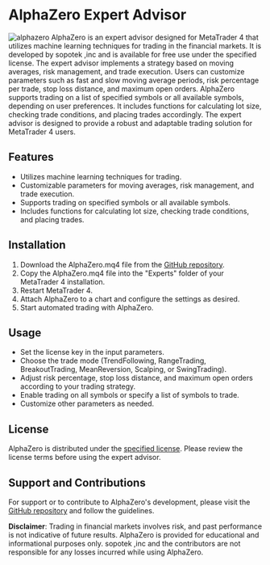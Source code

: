 
# AlphaZero Expert Advisor
![alphazero](MQL4/Images/alphazero.png)
AlphaZero is an expert advisor designed for MetaTrader 4 that utilizes machine learning techniques for trading in the financial markets. It is developed by sopotek ,inc and is available for free use under the specified license. The expert advisor implements a strategy based on moving averages, risk management, and trade execution. Users can customize parameters such as fast and slow moving average periods, risk percentage per trade, stop loss distance, and maximum open orders. AlphaZero supports trading on a list of specified symbols or all available symbols, depending on user preferences. It includes functions for calculating lot size, checking trade conditions, and placing trades accordingly. The expert advisor is designed to provide a robust and adaptable trading solution for MetaTrader 4 users.

## Features

- Utilizes machine learning techniques for trading.
- Customizable parameters for moving averages, risk management, and trade execution.
- Supports trading on specified symbols or all available symbols.
- Includes functions for calculating lot size, checking trade conditions, and placing trades.

## Installation

1. Download the AlphaZero.mq4 file from the [GitHub repository](https://www.github.com/nguemechieu/alphazero).
2. Copy the AlphaZero.mq4 file into the "Experts" folder of your MetaTrader 4 installation.
3. Restart MetaTrader 4.
4. Attach AlphaZero to a chart and configure the settings as desired.
5. Start automated trading with AlphaZero.

## Usage

- Set the license key in the input parameters.
- Choose the trade mode (TrendFollowing, RangeTrading, BreakoutTrading, MeanReversion, Scalping, or SwingTrading).
- Adjust risk percentage, stop loss distance, and maximum open orders according to your trading strategy.
- Enable trading on all symbols or specify a list of symbols to trade.
- Customize other parameters as needed.

## License

AlphaZero is distributed under the [specified license](https://www.github.com/nguemechieu/alphazero/LICENSE.md). Please review the license terms before using the expert advisor.

## Support and Contributions

For support or to contribute to AlphaZero's development, please visit the [GitHub repository](https://www.github.com/nguemechieu/alphazero) and follow the guidelines.


**Disclaimer**: Trading in financial markets involves risk, and past performance is not indicative of future results. AlphaZero is provided for educational and informational purposes only. sopotek ,inc and the contributors are not responsible for any losses incurred while using AlphaZero.

